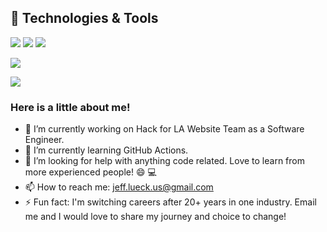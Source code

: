 ## 🔧 Technologies & Tools
![](https://img.shields.io/badge/Code-JavaScript-informational?style=flat&logo=javascript&logoColor=white&color=ED6A5A)
![](https://img.shields.io/badge/Code-Python-informational?style=flat&logo=go&logoColor=white&color=ED6A5A)
![](https://img.shields.io/badge/Shell-Bash-informational?style=flat&logo=gnu-bash&logoColor=white&color=ED6A5A)


<img
  align="center"
  src="https://github-readme-stats.vercel.app/api/?username=jefflueck&theme=synthwave"
/>

<a href="https://github.com/jefflueck">
  <img align="center" src="https://github-readme-stats.vercel.app/api/top-langs/?username=jefflueck&hide=java,html&title_color=ffffff&text_color=c9cacc&icon_color=2bbc8a&bg_color=ED6A5A" />
</a>

### Here is a little about me!
- 🔭 I’m currently working on Hack for LA Website Team as a Software Engineer.
- 🌱 I’m currently learning GitHub Actions.
- 🤔 I’m looking for help with anything code related. Love to learn from more experienced people! 😄 💻
- 📫 How to reach me: jeff.lueck.us@gmail.com
- ⚡ Fun fact: I'm switching careers after 20+ years in one industry. Email me and I would love to share my journey and choice to change!

